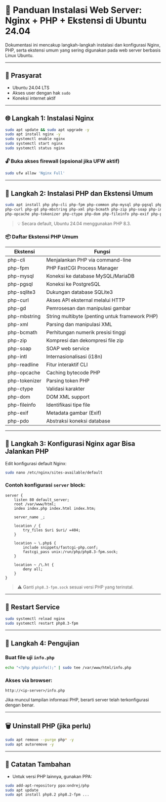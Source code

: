 # 🚀 Panduan Instalasi Web Server: Nginx + PHP + Ekstensi di Ubuntu 24.04

Dokumentasi ini mencakup langkah-langkah instalasi dan konfigurasi Nginx, PHP, serta ekstensi umum yang sering digunakan pada web server berbasis Linux Ubuntu.

---

## 🧰 Prasyarat

* Ubuntu 24.04 LTS
* Akses user dengan hak `sudo`
* Koneksi internet aktif

---

## 🌐 Langkah 1: Instalasi Nginx

```bash
sudo apt update && sudo apt upgrade -y
sudo apt install nginx -y
sudo systemctl enable nginx
sudo systemctl start nginx
sudo systemctl status nginx
```

### 🔓 Buka akses firewall (opsional jika UFW aktif)

```bash
sudo ufw allow 'Nginx Full'
```

---

## 🐘 Langkah 2: Instalasi PHP dan Ekstensi Umum

```bash
sudo apt install php php-cli php-fpm php-common php-mysql php-pgsql php-sqlite3 \
php-curl php-gd php-mbstring php-xml php-bcmath php-zip php-soap php-intl php-readline \
php-opcache php-tokenizer php-ctype php-dom php-fileinfo php-exif php-pdo -y
```

> 💡 Secara default, Ubuntu 24.04 menggunakan PHP 8.3.

### 📦 Daftar Ekstensi PHP Umum

| Ekstensi      | Fungsi                                         |
| ------------- | ---------------------------------------------- |
| php-cli       | Menjalankan PHP via command-line               |
| php-fpm       | PHP FastCGI Process Manager                    |
| php-mysql     | Koneksi ke database MySQL/MariaDB              |
| php-pgsql     | Koneksi ke PostgreSQL                          |
| php-sqlite3   | Dukungan database SQLite3                      |
| php-curl      | Akses API eksternal melalui HTTP               |
| php-gd        | Pemrosesan dan manipulasi gambar               |
| php-mbstring  | String multibyte (penting untuk framework PHP) |
| php-xml       | Parsing dan manipulasi XML                     |
| php-bcmath    | Perhitungan numerik presisi tinggi             |
| php-zip       | Kompresi dan dekompresi file zip               |
| php-soap      | SOAP web service                               |
| php-intl      | Internasionalisasi (i18n)                      |
| php-readline  | Fitur interaktif CLI                           |
| php-opcache   | Caching bytecode PHP                           |
| php-tokenizer | Parsing token PHP                              |
| php-ctype     | Validasi karakter                              |
| php-dom       | DOM XML support                                |
| php-fileinfo  | Identifikasi tipe file                         |
| php-exif      | Metadata gambar (Exif)                         |
| php-pdo       | Abstraksi koneksi database                     |

---

## 🔧 Langkah 3: Konfigurasi Nginx agar Bisa Jalankan PHP

Edit konfigurasi default Nginx:

```bash
sudo nano /etc/nginx/sites-available/default
```

### Contoh konfigurasi `server` block:

```nginx
server {
    listen 80 default_server;
    root /var/www/html;
    index index.php index.html index.htm;

    server_name _;

    location / {
        try_files $uri $uri/ =404;
    }

    location ~ \.php$ {
        include snippets/fastcgi-php.conf;
        fastcgi_pass unix:/run/php/php8.3-fpm.sock;
    }

    location ~ /\.ht {
        deny all;
    }
}
```

> ⚠️ Ganti `php8.3-fpm.sock` sesuai versi PHP yang terinstal.

---

## 🔁 Restart Service

```bash
sudo systemctl reload nginx
sudo systemctl restart php8.3-fpm
```

---

## 🧪 Langkah 4: Pengujian

### Buat file uji `info.php`

```bash
echo "<?php phpinfo();" | sudo tee /var/www/html/info.php
```

### Akses via browser:

```
http://<ip-server>/info.php
```

Jika muncul tampilan informasi PHP, berarti server telah terkonfigurasi dengan benar.

---

## 🗑️ Uninstall PHP (jika perlu)

```bash
sudo apt remove --purge php* -y
sudo apt autoremove -y
```

---

## 📌 Catatan Tambahan

* Untuk versi PHP lainnya, gunakan PPA:

```bash
sudo add-apt-repository ppa:ondrej/php
sudo apt update
sudo apt install php8.2 php8.2-fpm ...
```
